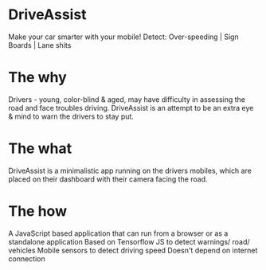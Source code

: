 # DriveAssist
Make your car smarter with your mobile! Detect: Over-speeding | Sign Boards | Lane shits


# The why
Drivers - young, color-blind & aged, may have difficulty in assessing the road and face troubles driving. DriveAssist is an attempt to be an extra eye & mind to warn the drivers to stay put.

# The what
DriveAssist is a minimalistic app running on the drivers mobiles, which are placed on their dashboard with their camera facing the road. 

# The how
A JavaScript based application that can run from a browser or as a standalone application
Based on Tensorflow JS to detect warnings/ road/ vehicles
Mobile sensors to detect driving speed
Doesn't depend on internet connection
